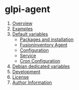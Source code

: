 glpi-agent
==========

1. [Overview](#overview)
1. [Examples](#examples)
1. [Default variables](#default-variables)
     * [Packages and installation](#packages-and-installation)
     * [Fusioninventory Agent](#fusioninventory-agent)
     * [Configuration](#configuration)
     * [Service](#service)
     * [Cron Configuration](#cron-configuration)
1. [Debian dedicated variables](#debian-dedicated-variables)
1. [Development](#development)
1. [License](#license)
1. [Author Information](#author-information)

